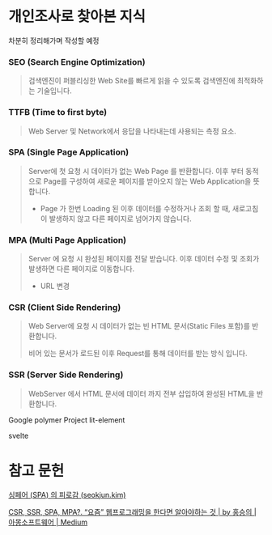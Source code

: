 # 개인조사로 찾아본 지식

차분히 정리해가며 작성할 예정



### SEO (Search Engine Optimization)

> 검색엔진이 퍼블리싱한 Web Site를 빠르게 읽을 수 있도록 검색엔진에 최적화하는 기술입니다.

   

### TTFB (Time to first byte)

> Web Server 및 Network에서 응답을 나타내는데 사용되는 측정 요소.



### SPA (Single Page Application)

> Server에 첫 요청 시 데이터가 없는 Web Page 를 반환합니다.
> 이후 부터 동적으로 Page를 구성하여 새로운 페이지를 받아오지 않는 Web Application을 뜻합니다.
>
> - Page 가 한번 Loading 된 이후 데이터를 수정하거나 조회 할 때, 새로고침이 발생하지 않고 다른 페이지로 넘어가지 않습니다.

  

### MPA (Multi Page Application)

> Server 에 요청 시 완성된 페이지를 전달 받습니다. 
> 이후 데이터 수정 및 조회가 발생하면 다른 페이지로 이동합니다.
>
> - URL 변경



### CSR (Client Side Rendering)

> Web Server에 요청 시 데이터가 없는 빈 HTML 문서(Static Files 포함)를 반환합니다.
>
> 비어 있는 문서가 로드된 이후 Request를 통해 데이터를 받는 방식 입니다.

  

### SSR (Server Side Rendering)

> WebServer 에서 HTML 문서에 데이터 까지 전부 삽입하여 완성된 HTML을 반환합니다.





Google polymer Project   lit-element



svelte





# 참고 문헌

[싱페어 (SPA) 의 피로감 (seokjun.kim)](https://seokjun.kim/spa-is-aweful/)

[CSR, SSR, SPA, MPA?. “요즘” 웹프로그래밍을 한다면 알아야하는 것 | by 홍승의 | 아몽소프트웨어 | Medium](https://medium.com/아몽소프트웨어/csr-ssr-spa-mpa-ede7b55c5f6f)